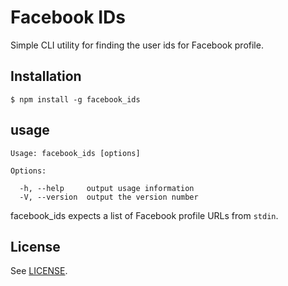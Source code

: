 # Facebook IDs

Simple CLI utility for finding the user ids for Facebook profile.

## Installation

    $ npm install -g facebook_ids

## usage

    Usage: facebook_ids [options]
  
    Options:
  
      -h, --help     output usage information
      -V, --version  output the version number

facebook_ids expects a list of Facebook profile URLs from `stdin`.

## License

See [LICENSE](LICENSE).
